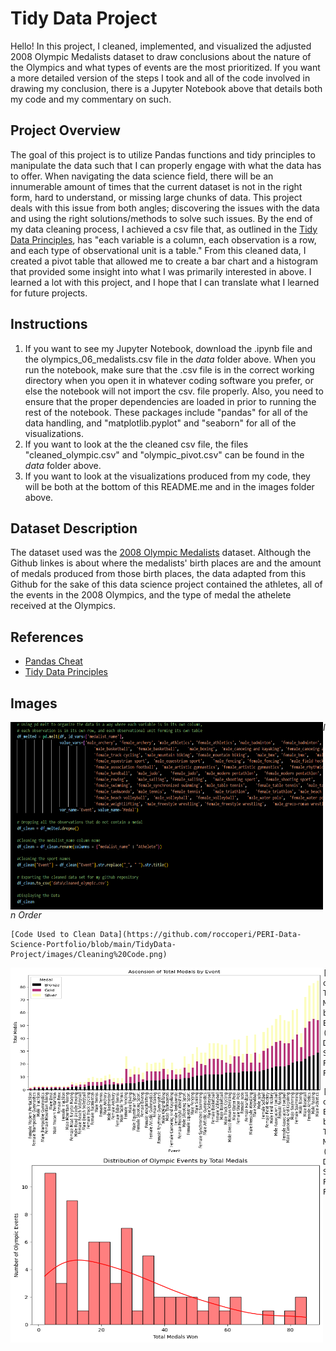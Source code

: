 # Tidy Data Project
Hello! In this project, I cleaned, implemented, and visualized the adjusted 2008 Olympic Medalists dataset to draw conclusions about the nature of the Olympics and what types of events are the most prioritized. If you want a more detailed version of the steps I took and all of the code involved in drawing my conclusion, there is a Jupyter Notebook above that details both my code and my commentary on such. 

## Project Overview
The goal of this project is to utilize Pandas functions and tidy principles to manipulate the data such that I can properly engage with what the data has to offer. When navigating the data science field, there will be an innumerable amount of times that the current dataset is not in the right form, hard to understand, or missing large chunks of data. This project deals with this issue from both angles; discovering the issues with the data and using the right solutions/methods to solve such issues. By the end of my data cleaning process, I achieved a csv file that, as outlined in the [Tidy Data Principles](https://vita.had.co.nz/papers/tidy-data.pdf), has "each variable is a column, each observation is a row, and each type of observational unit is a table." From this cleaned data, I created a pivot table that allowed me to create a bar chart and a histogram that provided some insight into what I was primarily interested in above. I learned a lot with this project, and I hope that I can translate what I learned for future projects. 

## Instructions
1. If you want to see my Jupyter Notebook, download the .ipynb file and the olympics_06_medalists.csv file in the *data* folder above. When you run the notebook, make sure that the .csv file is in the correct working directory when you open it in whatever coding software you prefer, or else the notebook will not import the csv. file properly. Also, you need to ensure that the proper dependencies are loaded in prior to running the rest of the notebook. These packages include "pandas" for all of the data handling, and "matplotlib.pyplot" and "seaborn" for all of the visualizations. 
2. If you want to look at the the cleaned csv file, the files "cleaned_olympic.csv" and "olympic_pivot.csv" can be found in the *data* folder above. 
3. If you want to look at the visualizations produced from my code, they will be both at the bottom of this README.me and in the images folder above. 

## Dataset Description
The dataset used was the [2008 Olympic Medalists](https://edjnet.github.io/OlympicsGoNUTS/2008/) dataset. Although the Github linkes is about where the medalists' birth places are and the amount of medals produced from those birth places, the data adapted from this Github for the sake of this data science project contained the athletes, all of the events in the 2008 Olympics, and the type of medal the athelete received at the Olympics. 

## References 
- [Pandas Cheat](https://pandas.pydata.org/Pandas_Cheat_Sheet.pdf)
- [Tidy Data Principles](https://vita.had.co.nz/papers/tidy-data.pdf)

## Images
<img align="left" width="500" height="300" src="https://github.com/roccoperi/PERI-Data-Science-Portfolio/blob/main/TidyData-Project/images/Cleaning%20Code.png"> 

  *In Order*
  
    [Code Used to Clean Data](https://github.com/roccoperi/PERI-Data-Science-Portfolio/blob/main/TidyData-Project/images/Cleaning%20Code.png)

<img align="left" width="500" height="300" src="https://github.com/roccoperi/PERI-Data-Science-Portfolio/blob/main/TidyData-Project/images/barchart.png"> 

    [Ascention of Total Medals by Event](https://github.com/roccoperi/PERI-Data-Science-Portfolio/blob/main/TidyData-Project/images/barchart.png)

<img align="left" width="500" height="300" src="https://github.com/roccoperi/PERI-Data-Science-Portfolio/blob/main/TidyData-Project/images/histogram.png"> 

    [Histogram of Events by Total Medals](https://github.com/roccoperi/PERI-Data-Science-Portfolio/blob/main/TidyData-Project/images/histogram.png)


